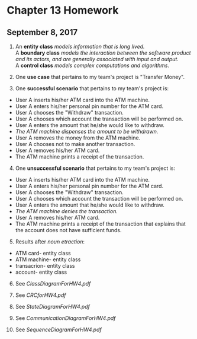 # Chapter 13 Homework  
## September 8, 2017  

1. An **entity class** _models information that is long lived._  
A **boundary class** _models the interaction between the software product and its actors, and are generally associated with input and output._  
A **control class** _models complex computations and algorithms._  

2. One **use case** that pertains to my team's project is "Transfer Money".  

3. One **successful scenario** that pertains to my team's project is:  
* User A inserts his/her ATM card into the ATM machine.  
* User A enters his/her personal pin number for the ATM card.  
* User A chooses the "Withdraw" transaction.  
* User A chooses which account the transaction will be performed on.
* User A enters the amount that he/she would like to withdraw.
* _The ATM machine dispenses the amount to be withdrawn._  
* User A removes the money from the ATM machine.  
* User A chooses not to make another transaction.  
* User A removes his/her ATM card.  
* The ATM machine prints a receipt of the transaction.

4. One **unsuccessful scenario** that pertains to my team's project is:  
* User A inserts his/her ATM card into the ATM machine.  
* User A enters his/her personal pin number for the ATM card.  
* User A chooses the "Withdraw" transaction.  
* User A chooses which account the transaction will be performed on.
* User A enters the amount that he/she would like to withdraw.  
* _The ATM machine denies the transaction._    
* User A removes his/her ATM card.  
* The ATM machine prints a receipt of the transaction that explains that the 
account does not have sufficient funds.  

5. Results after _noun etraction_:
* ATM card- entity class  
* ATM machine- entity class  
* transacrion- entity class  
* account- entity class  

6. See _ClassDiagramForHW4.pdf_  

7. See _CRCforHW4.pdf_  

8. See _StateDiagramForHW4.pdf_  

9. See _CommunicationDiagramForHW4.pdf_  

10. See _SequenceDiagramForHW4.pdf_  

